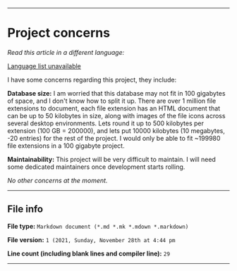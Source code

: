 
***

# Project concerns

_Read this article in a different language:_

[Language list unavailable](/FINF/Documentation/FilePath/)

I have some concerns regarding this project, they include:

**Database size:** I am worried that this database may not fit in 100 gigabytes of space, and I don't know how to split it up. There are over 1 million file extensions to document, each file extension has an HTML document that can be up to 50 kilobytes in size, along with images of the file icons across several desktop environments. Lets round it up to 500 kilobytes per extension (100 GB = 200000), and lets put 10000 kilobytes (10 megabytes, -20 entries) for the rest of the project. I would only be able to fit ~199980 file extensions in a 100 gigabyte project.

**Maintainability:** This project will be very difficult to maintain. I will need some dedicated maintainers once development starts rolling.

_No other concerns at the moment._

***

## File info

**File type:** `Markdown document (*.md *.mk *.mdown *.markdown)`

**File version:** `1 (2021, Sunday, November 28th at 4:44 pm`

**Line count (including blank lines and compiler line):** `29`

***

